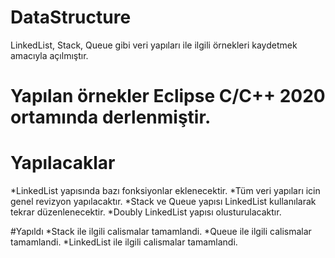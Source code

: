 # DataStructure
LinkedList, Stack, Queue gibi veri yapıları ile ilgili örnekleri kaydetmek amacıyla açılmıştır.

# Yapılan örnekler Eclipse C/C++ 2020 ortamında derlenmiştir.

# Yapılacaklar
*LinkedList yapısında bazı fonksiyonlar eklenecektir.
*Tüm veri yapıları icin genel revizyon yapılacaktır.
*Stack ve Queue yapısı LinkedList kullanılarak tekrar düzenlenecektir.
*Doubly LinkedList yapısı olusturulacaktır.

#Yapıldı
*Stack ile ilgili calismalar tamamlandi.
*Queue ile ilgili calismalar tamamlandi.
*LinkedList ile ilgili calismalar tamamlandi.